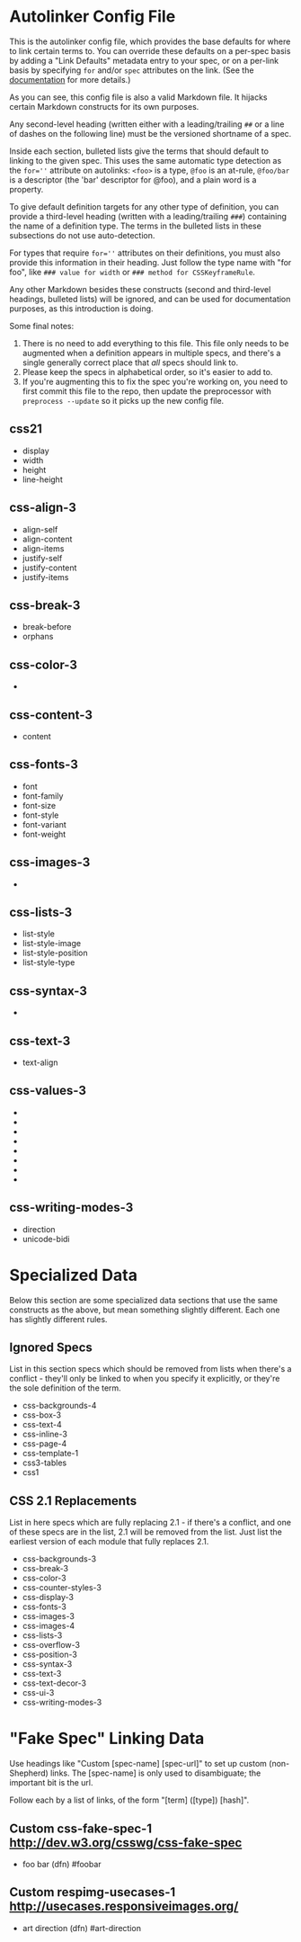 Autolinker Config File
======================

This is the autolinker config file,
which provides the base defaults for where to link certain terms to.
You can override these defaults on a per-spec basis by adding a "Link Defaults" metadata entry to your spec,
or on a per-link basis by specifying `for` and/or `spec` attributes on the link.
(See the [documentation](https://github.com/tabatkins/css-preprocessor/blob/master/docs/definitions-autolinks.md) for more details.)

As you can see, this config file is also a valid Markdown file.
It hijacks certain Markdown constructs for its own purposes.

Any second-level heading (written either with a leading/trailing `##` or a line of dashes on the following line)
must be the versioned shortname of a spec.

Inside each section, bulleted lists give the terms that should default to linking to the given spec.
This uses the same automatic type detection as the `for=''` attribute on autolinks:
`<foo>` is a type, `@foo` is an at-rule, `@foo/bar` is a descriptor (the 'bar' descriptor for @foo), and a plain word is a property.

To give default definition targets for any other type of definition,
you can provide a third-level heading (written with a leading/trailing `###`)
containing the name of a definition type.
The terms in the bulleted lists in these subsections do not use auto-detection.

For types that require `for=''` attributes on their definitions,
you must also provide this information in their heading.
Just follow the type name with "for foo",
like `### value for width` or `### method for CSSKeyframeRule`.

Any other Markdown besides these constructs
(second and third-level headings, bulleted lists)
will be ignored, and can be used for documentation purposes,
as this introduction is doing.

Some final notes:

1. There is no need to add everything to this file. This file only needs to be augmented when a definition appears in multiple specs, and there's a single generally correct place that *all* specs should link to.
2. Please keep the specs in alphabetical order, so it's easier to add to.
3. If you're augmenting this to fix the spec you're working on, you need to first commit this file to the repo, then update the preprocessor with `preprocess --update` so it picks up the new config file.

css21
-----
* display
* width
* height
* line-height

css-align-3
-----------
* align-self
* align-content
* align-items
* justify-self
* justify-content
* justify-items

css-break-3
-----------
* break-before
* orphans

css-color-3
-----------
* <color>

css-content-3
-------------
* content

css-fonts-3
-----------
* font
* font-family
* font-size
* font-style
* font-variant
* font-weight

css-images-3
------------
* <image>

css-lists-3
-----------
* list-style
* list-style-image
* list-style-position
* list-style-type

css-syntax-3
------------
* <integer>

css-text-3
----------
* text-align

css-values-3
------------
* <url>
* <string>
* <integer>
* <number>
* <percentage>
* <length>
* <angle>
* <resolution>

css-writing-modes-3
-------------------
* direction
* unicode-bidi


Specialized Data
================

Below this section are some specialized data sections that use the same constructs as the above,
but mean something slightly different.
Each one has slightly different rules.

Ignored Specs
-------------

List in this section specs which should be removed from lists when there's a conflict -
they'll only be linked to when you specify it explicitly,
or they're the sole definition of the term.

* css-backgrounds-4
* css-box-3
* css-text-4
* css-inline-3
* css-page-4
* css-template-1
* css3-tables
* css1

CSS 2.1 Replacements
--------------------

List in here specs which are fully replacing 2.1 -
if there's a conflict, and one of these specs are in the list,
2.1 will be removed from the list.
Just list the earliest version of each module that fully replaces 2.1.

* css-backgrounds-3
* css-break-3
* css-color-3
* css-counter-styles-3
* css-display-3
* css-fonts-3
* css-images-3
* css-images-4
* css-lists-3
* css-overflow-3
* css-position-3
* css-syntax-3
* css-text-3
* css-text-decor-3
* css-ui-3
* css-writing-modes-3


"Fake Spec" Linking Data
========================

Use headings like "Custom [spec-name]  [spec-url]" to set up custom (non-Shepherd) links.
The [spec-name] is only used to disambiguate;
the important bit is the url.

Follow each by a list of links, of the form "[term]  ([type])  [hash]".


Custom css-fake-spec-1 http://dev.w3.org/csswg/css-fake-spec
------------------------------------------------------------
* foo bar (dfn) #foobar

Custom respimg-usecases-1 http://usecases.responsiveimages.org/
---------------------------------------------------------------
* art direction (dfn) #art-direction
